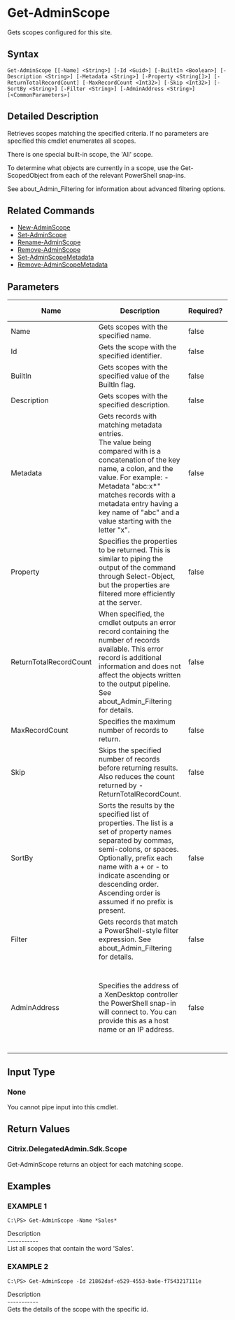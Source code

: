 ﻿# Get-AdminScope

   Gets scopes configured for this site.

## Syntax
```
Get-AdminScope [[-Name] <String>] [-Id <Guid>] [-BuiltIn <Boolean>] [-Description <String>] [-Metadata <String>] [-Property <String[]>] [-ReturnTotalRecordCount] [-MaxRecordCount <Int32>] [-Skip <Int32>] [-SortBy <String>] [-Filter <String>] [-AdminAddress <String>] [<CommonParameters>]
```

## Detailed Description
   Retrieves scopes matching the specified criteria. If no parameters are specified this cmdlet enumerates all scopes.

There is one special built-in scope, the 'All' scope.

To determine what objects are currently in a scope, use the Get-<Prefix>ScopedObject from each of the relevant PowerShell snap-ins.

See about_Admin_Filtering for information about advanced filtering options.

## Related Commands
  * [New-AdminScope](New-AdminScope.html)
  * [Set-AdminScope](Set-AdminScope.html)
  * [Rename-AdminScope](Rename-AdminScope.html)
  * [Remove-AdminScope](Remove-AdminScope.html)
  * [Set-AdminScopeMetadata](Set-AdminScopeMetadata.html)
  * [Remove-AdminScopeMetadata](Remove-AdminScopeMetadata.html)
## Parameters

| Name   | Description | Required? | Pipeline Input | Default Value |
| --- | --- | --- | --- | --- |
| Name | Gets scopes with the specified name. | false | true (ByValue, ByPropertyName) |  |
| Id | Gets the scope with the specified identifier. | false | true (ByPropertyName) |  |
| BuiltIn | Gets scopes with the specified value of the BuiltIn flag. | false | false |  |
| Description | Gets scopes with the specified description. | false | false |  |
| Metadata | Gets records with matching metadata entries.<br>The value being compared with is a concatenation of the key name, a colon, and the value. For example: -Metadata "abc:x*" matches records with a metadata entry having a key name of "abc" and a value starting with the letter "x". | false | false |  |
| Property | Specifies the properties to be returned. This is similar to piping the output of the command through Select-Object, but the properties are filtered more efficiently at the server. | false | false |  |
| ReturnTotalRecordCount | When specified, the cmdlet outputs an error record containing the number of records available. This error record is additional information and does not affect the objects written to the output pipeline. See about_Admin_Filtering for details. | false | false | False |
| MaxRecordCount | Specifies the maximum number of records to return. | false | false | 250 |
| Skip | Skips the specified number of records before returning results. Also reduces the count returned by -ReturnTotalRecordCount. | false | false | 0 |
| SortBy | Sorts the results by the specified list of properties. The list is a set of property names separated by commas, semi-colons, or spaces. Optionally, prefix each name with a + or - to indicate ascending or descending order. Ascending order is assumed if no prefix is present. | false | false | The default sort order is by name or unique identifier. |
| Filter | Gets records that match a PowerShell-style filter expression. See about_Admin_Filtering for details. | false | false |  |
| AdminAddress | Specifies the address of a XenDesktop controller the PowerShell snap-in will connect to. You can provide this as a host name or an IP address. | false | false | Localhost. Once a value is provided by any cmdlet, this value becomes the default. |

## Input Type
### None
   You cannot pipe input into this cmdlet.
## Return Values
### Citrix.DelegatedAdmin.Sdk.Scope
   Get-AdminScope returns an object for each matching scope.
## Examples

### EXAMPLE 1
```
C:\PS> Get-AdminScope -Name *Sales*
```
   Description<br>-----------<br>List all scopes that contain the word 'Sales'.
### EXAMPLE 2
```
C:\PS> Get-AdminScope -Id 21862daf-e529-4553-ba6e-f7543217111e
```
   Description<br>-----------<br>Gets the details of the scope with the specific id.

